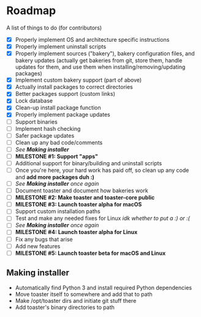 # Roadmap

A list of things to do (for contributors)

- [x] Properly implement OS and architecture specific instructions
- [x] Properly implement uninstall scripts
- [x] Properly implement sources ("bakery"), bakery configuration files, and bakery updates (actually get bakeries from git, store them, handle updates for them, and use them when installing/removing/updating packages)
- [x] Implement custom bakery support (part of above)
- [x] Actually install packages to correct directories
- [x] Better packages support (custom links)
- [x] Lock database
- [x] Clean-up install package function
- [x] Properly implement package updates
- [ ] Support binaries
- [ ] Implement hash checking
- [ ] Safer package updates
- [ ] Clean up any bad code/comments
- [ ] *See **Making installer***
- [ ] **MILESTONE #1: Support "apps"**
- [ ] Additional support for binary/building and uninstall scripts
- [ ] Once you're here, your hard work has paid off, so clean up any code and **add more packages duh :)**
- [ ] *See **Making installer** once again*
- [ ] Document toaster and document how bakeries work
- [ ] **MILESTONE #2: Make toaster and toaster-core public**
- [ ] **MILESTONE #3: Launch toaster alpha for macOS**
- [ ] Support custom installation paths
- [ ] Test and make any needed fixes for Linux *idk whether to put a :) or :(*
- [ ] *See **Making installer** once again*
- [ ] **MILESTONE #4: Launch toaster alpha for Linux**
- [ ] Fix any bugs that arise
- [ ] Add new features
- [ ] **MILESTONE #5: Launch toaster beta for macOS and Linux**

## Making installer

- Automatically find Python 3 and install required Python dependencies
- Move toaster itself to somewhere and add that to path
- Make /opt/toaster dirs and initiate git stuff there
- Add toaster's binary directories to path
